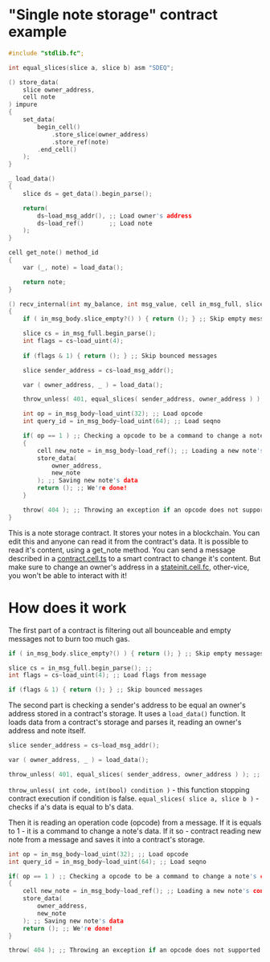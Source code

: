 # "Single note storage" contract example

```C
#include "stdlib.fc";

int equal_slices(slice a, slice b) asm "SDEQ";

() store_data(
    slice owner_address,
    cell note
) impure
{
    set_data(
        begin_cell()
            .store_slice(owner_address)
            .store_ref(note)
        .end_cell()
    );
}

_ load_data()
{
    slice ds = get_data().begin_parse();

    return(
        ds~load_msg_addr(), ;; Load owner's address
        ds~load_ref()       ;; Load note
    );
}

cell get_note() method_id
{
    var (_, note) = load_data();

    return note;
}

() recv_internal(int my_balance, int msg_value, cell in_msg_full, slice in_msg_body)
{
    if ( in_msg_body.slice_empty?() ) { return (); } ;; Skip empty messages

    slice cs = in_msg_full.begin_parse();
    int flags = cs~load_uint(4);
    
    if (flags & 1) { return (); } ;; Skip bounced messages

    slice sender_address = cs~load_msg_addr();

    var ( owner_address, _ ) = load_data();

    throw_unless( 401, equal_slices( sender_address, owner_address ) ); ;; Check if an owner has set a message to a contract

    int op = in_msg_body~load_uint(32); ;; Load opcode
    int query_id = in_msg_body~load_uint(64); ;; Load seqno

    if( op == 1 ) ;; Checking a opcode to be a command to change a note's conent
    {
        cell new_note = in_msg_body~load_ref(); ;; Loading a new note's content
        store_data(
            owner_address,
            new_note
        ); ;; Saving new note's data
        return (); ;; We're done!
    }

    throw( 404 ); ;; Throwing an exception if an opcode does not supported
}
```

This is a note storage contract. It stores your notes in a blockchain. You can edit this and anyone can read it from the contract's data.
It is possible to read it's content, using a get_note method.
You can send a message described in a [contract.cell.ts](code/contract.cell.ts) to a smart contract to change it's content.
But make sure to change an owner's address in a [stateinit.cell.fc](code/stateinit.cell.ts), other-vice, you won't be able to interact with it!

# How does it work
The first part of a contract is filtering out all bounceable and empty messages not to burn too much gas.
```C
if ( in_msg_body.slice_empty?() ) { return (); } ;; Skip empty messages

slice cs = in_msg_full.begin_parse(); ;;
int flags = cs~load_uint(4); ;; Load flags from message

if (flags & 1) { return (); } ;; Skip bounced messages
```

The second part is checking a sender's address to be equal an owner's address stored in a contract's storage.
It uses a `load_data()` function. It loads data from a contract's storage and parses it, reading an owner's address and
note itself.
```C
slice sender_address = cs~load_msg_addr();

var ( owner_address, _ ) = load_data();

throw_unless( 401, equal_slices( sender_address, owner_address ) ); ;; Check if an owner has set a message to a contract
```
`throw_unless( int code, int(bool) condition )` - this function stopping contract execution if condition is false.
`equal_slices( slice a, slice b )` - checks if a's data is equal to b's data.

Then it is reading an operation code (opcode) from a message. If it is equals to 1 - it is a command to change a note's data.
If it so - contract reading new note from a message and saves it into a contract's storage.
```C
int op = in_msg_body~load_uint(32); ;; Load opcode
int query_id = in_msg_body~load_uint(64); ;; Load seqno

if( op == 1 ) ;; Checking a opcode to be a command to change a note's conent
{
    cell new_note = in_msg_body~load_ref(); ;; Loading a new note's content
    store_data(
        owner_address,
        new_note
    ); ;; Saving new note's data
    return (); ;; We're done!
}

throw( 404 ); ;; Throwing an exception if an opcode does not supported
```